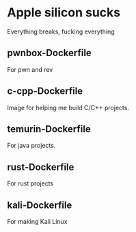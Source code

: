 # Apple silicon sucks
Everything breaks, fucking everything

## pwnbox-Dockerfile
For pwn and rev

## c-cpp-Dockerfile
Image for helping me build C/C++ projects.

## temurin-Dockerfile
For java projects.

## rust-Dockerfile
For rust projects

## kali-Dockerfile
For making Kali Linux